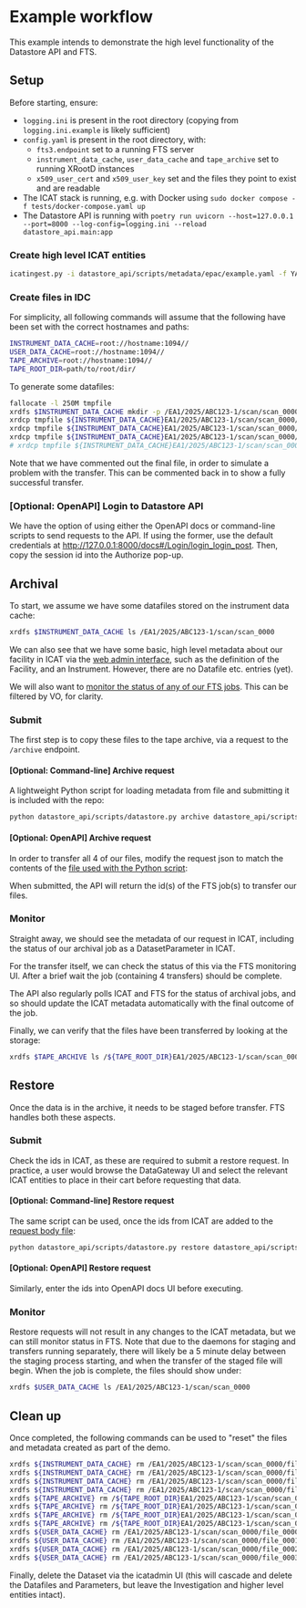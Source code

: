 # Example workflow

This example intends to demonstrate the high level functionality of the Datastore API and FTS.

## Setup
Before starting, ensure:
- `logging.ini` is present in the root directory (copying from `logging.ini.example` is likely sufficient)
- `config.yaml` is present in the root directory, with:
  - `fts3.endpoint` set to a running FTS server
  - `instrument_data_cache`, `user_data_cache` and `tape_archive` set to running XRootD instances
  - `x509_user_cert` and `x509_user_key` set and the files they point to exist and are readable
- The ICAT stack is running, e.g. with Docker using `sudo docker compose -f tests/docker-compose.yaml up`
- The Datastore API is running with `poetry run uvicorn --host=127.0.0.1 --port=8000 --log-config=logging.ini --reload datastore_api.main:app`

### Create high level ICAT entities
```bash
icatingest.py -i datastore_api/scripts/metadata/epac/example.yaml -f YAML --duplicate IGNORE --url http://localhost:18080 --no-check-certificate --auth simple --user root --pass pw
```

### Create files in IDC
For simplicity, all following commands will assume that the following have been set with the correct hostnames and paths:
```bash
INSTRUMENT_DATA_CACHE=root://hostname:1094//
USER_DATA_CACHE=root://hostname:1094//
TAPE_ARCHIVE=root://hostname:1094//
TAPE_ROOT_DIR=path/to/root/dir/
```

To generate some datafiles:
```bash
fallocate -l 250M tmpfile
xrdfs $INSTRUMENT_DATA_CACHE mkdir -p /EA1/2025/ABC123-1/scan/scan_0000
xrdcp tmpfile ${INSTRUMENT_DATA_CACHE}EA1/2025/ABC123-1/scan/scan_0000/file_0000.nxs
xrdcp tmpfile ${INSTRUMENT_DATA_CACHE}EA1/2025/ABC123-1/scan/scan_0000/file_0001.nxs
xrdcp tmpfile ${INSTRUMENT_DATA_CACHE}EA1/2025/ABC123-1/scan/scan_0000/file_0002.nxs
# xrdcp tmpfile ${INSTRUMENT_DATA_CACHE}EA1/2025/ABC123-1/scan/scan_0000/file_0003.nxs
```

Note that we have commented out the final file, in order to simulate a problem with the transfer. This can be commented back in to show a fully successful transfer.

### [Optional: OpenAPI] Login to Datastore API
We have the option of using either the OpenAPI docs or command-line scripts to send requests to the API. If using the former, use the default credentials at http://127.0.0.1:8000/docs#/Login/login_login_post.
Then, copy the session id into the Authorize pop-up.

## Archival
To start, we assume we have some datafiles stored on the instrument data cache:
```bash
xrdfs $INSTRUMENT_DATA_CACHE ls /EA1/2025/ABC123-1/scan/scan_0000
```

We can also see that we have some basic, high level metadata about our facility in ICAT via the [web admin interface](https://icatadmin.netlify.app/), such as the definition of the Facility, and an Instrument. However, there are no Datafile etc. entries (yet).

We will also want to [monitor the status of any of our FTS jobs](https://fts3-test.gridpp.rl.ac.uk:8449). This can be filtered by VO, for clarity.

### Submit
The first step is to copy these files to the tape archive, via a request to the `/archive` endpoint.

#### [Optional: Command-line] Archive request
A lightweight Python script for loading metadata from file and submitting it is included with the repo:
```bash
python datastore_api/scripts/datastore.py archive datastore_api/scripts/metadata/epac/archive_request.json
```

#### [Optional: OpenAPI] Archive request
In order to transfer all 4 of our files, modify the request json to match the contents of the [file used with the Python script](../datastore_api/scripts/metadata/epac/archive_request.json):

When submitted, the API will return the id(s) of the FTS job(s) to transfer our files.

### Monitor
Straight away, we should see the metadata of our request in ICAT, including the status of our archival job as a DatasetParameter in ICAT.

For the transfer itself, we can check the status of this via the FTS monitoring UI. After a brief wait the job (containing 4 transfers) should be complete.

The API also regularly polls ICAT and FTS for the status of archival jobs, and so should update the ICAT metadata automatically with the final outcome of the job.

Finally, we can verify that the files have been transferred by looking at the storage:
```bash
xrdfs $TAPE_ARCHIVE ls /${TAPE_ROOT_DIR}EA1/2025/ABC123-1/scan/scan_0000
```

## Restore
Once the data is in the archive, it needs to be staged before transfer. FTS handles both these aspects.

### Submit
Check the ids in ICAT, as these are required to submit a restore request. In practice, a user would browse the DataGateway UI and select the relevant ICAT entities to place in their cart before requesting that data.

#### [Optional: Command-line] Restore request
The same script can be used, once the ids from ICAT are added to the [request body file](../datastore_api/scripts/metadata/epac/restore_request.json):
```bash
python datastore_api/scripts/datastore.py restore datastore_api/scripts/metadata/epac/restore_request.json
```

#### [Optional: OpenAPI] Restore request
Similarly, enter the ids into OpenAPI docs UI before executing.

### Monitor
Restore requests will not result in any changes to the ICAT metadata, but we can still monitor status in FTS. Note that due to the daemons for staging and transfers running separately, there will likely be a 5 minute delay between the staging process starting, and when the transfer of the staged file will begin. When the job is complete, the files should show under:
```bash
xrdfs $USER_DATA_CACHE ls /EA1/2025/ABC123-1/scan/scan_0000
```

## Clean up
Once completed, the following commands can be used to "reset" the files and metadata created as part of the demo.

```bash
xrdfs ${INSTRUMENT_DATA_CACHE} rm /EA1/2025/ABC123-1/scan/scan_0000/file_0000.nxs
xrdfs ${INSTRUMENT_DATA_CACHE} rm /EA1/2025/ABC123-1/scan/scan_0000/file_0001.nxs
xrdfs ${INSTRUMENT_DATA_CACHE} rm /EA1/2025/ABC123-1/scan/scan_0000/file_0002.nxs
xrdfs ${INSTRUMENT_DATA_CACHE} rm /EA1/2025/ABC123-1/scan/scan_0000/file_0003.nxs
xrdfs ${TAPE_ARCHIVE} rm /${TAPE_ROOT_DIR}EA1/2025/ABC123-1/scan/scan_0000/file_0000.nxs
xrdfs ${TAPE_ARCHIVE} rm /${TAPE_ROOT_DIR}EA1/2025/ABC123-1/scan/scan_0000/file_0001.nxs
xrdfs ${TAPE_ARCHIVE} rm /${TAPE_ROOT_DIR}EA1/2025/ABC123-1/scan/scan_0000/file_0002.nxs
xrdfs ${TAPE_ARCHIVE} rm /${TAPE_ROOT_DIR}EA1/2025/ABC123-1/scan/scan_0000/file_0003.nxs
xrdfs ${USER_DATA_CACHE} rm /EA1/2025/ABC123-1/scan/scan_0000/file_0000.nxs
xrdfs ${USER_DATA_CACHE} rm /EA1/2025/ABC123-1/scan/scan_0000/file_0001.nxs
xrdfs ${USER_DATA_CACHE} rm /EA1/2025/ABC123-1/scan/scan_0000/file_0002.nxs
xrdfs ${USER_DATA_CACHE} rm /EA1/2025/ABC123-1/scan/scan_0000/file_0003.nxs
```

Finally, delete the Dataset via the icatadmin UI (this will cascade and delete the Datafiles and Parameters, but leave the Investigation and higher level entities intact).
